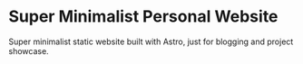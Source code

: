 # Super Minimalist Personal Website

Super minimalist static website built with Astro, just for blogging and project showcase.